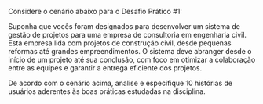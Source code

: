 Considere o cenário abaixo para o Desafio Prático #1: 

Suponha que vocês foram designados para desenvolver um sistema de gestão de projetos para uma empresa de consultoria em engenharia civil. Esta empresa lida com projetos de construção civil, desde pequenas reformas até grandes empreendimentos. O sistema deve abranger desde o início de um projeto até sua conclusão, com foco em otimizar a colaboração entre as equipes e garantir a entrega eficiente dos projetos.


De acordo com o cenário acima, analise e especifique 10 histórias de usuários aderentes às boas práticas estudadas na disciplina.